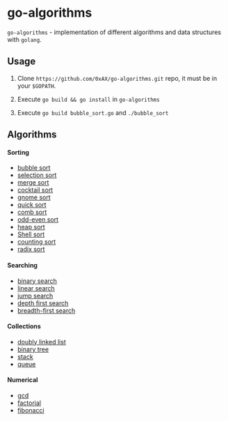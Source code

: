 go-algorithms
=============

`go-algorithms` - implementation of different algorithms and data structures with `golang`.

Usage
-----

1. Clone `https://github.com/0xAX/go-algorithms.git` repo, it must be in your `$GOPATH`.

2. Execute `go build && go install` in `go-algorithms`

3. Execute `go build bubble_sort.go` and `./bubble_sort`

Algorithms
----------

#### Sorting

  * [bubble sort](https://en.wikipedia.org/wiki/Bubble_sort)
  * [selection sort](https://en.wikipedia.org/wiki/Selection_sort)
  * [merge sort](https://en.wikipedia.org/wiki/Merge_sort)
  * [cocktail sort](https://en.wikipedia.org/wiki/Cocktail_shaker_sort)
  * [gnome sort](https://en.wikipedia.org/wiki/Gnome_sort)
  * [quick sort](https://en.wikipedia.org/wiki/Quicksort)
  * [comb sort](https://en.wikipedia.org/wiki/Comb_sort)
  * [odd-even sort](https://en.wikipedia.org/wiki/Odd%E2%80%93even_sort)
  * [heap sort](https://en.wikipedia.org/wiki/Heapsort)
  * [Shell sort](https://en.wikipedia.org/wiki/Shellsort)
  * [counting sort](https://en.wikipedia.org/wiki/Counting_sort)
  * [radix sort](https://en.wikipedia.org/wiki/Radix_sort)

#### Searching

  * [binary search](https://en.wikipedia.org/wiki/Binary_search_algorithm)
  * [linear search](https://en.wikipedia.org/wiki/Linear_search)
  * [jump search](https://en.wikipedia.org/wiki/Jump_search)
  * [depth first search](https://en.wikipedia.org/wiki/Depth-first_search)
  * [breadth-first search](https://en.wikipedia.org/wiki/Breadth-first_search)

#### Collections

  * [doubly linked list](https://en.wikipedia.org/wiki/Doubly_linked_list)
  * [binary tree](https://en.wikipedia.org/wiki/Binary_search_tree)
  * [stack](https://en.wikipedia.org/wiki/Stack_(abstract_data_type))
  * [queue](https://en.wikipedia.org/wiki/Queue_(abstract_data_type))

#### Numerical

  * [gcd](https://en.wikipedia.org/wiki/Greatest_common_divisor)
  * [factorial](https://en.wikipedia.org/wiki/Factorial)
  * [fibonacci](https://en.wikipedia.org/wiki/Fibonacci_number)

